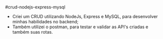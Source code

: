 #crud-nodejs-express-mysql

- Criei um CRUD utilizando NodeJs, Express e MySQL, para desenvolver minhas habilidades no backend;
- Também utilizei o postman, para testar e validar as API's criadas e também suas rotas.
